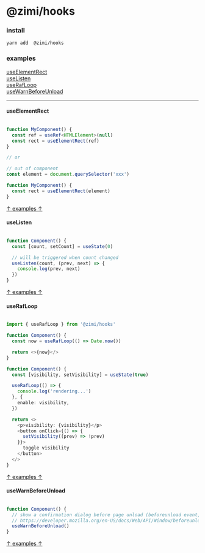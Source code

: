# @zimi/hooks

### install
```
yarn add  @zimi/hooks
```

### examples

[useElementRect](#useElementRect)    
[useListen](#useListen)    
[useRafLoop](#useRafLoop)    
[useWarnBeforeUnload](#useWarnBeforeUnload)    

---

#### useElementRect
``` typescript

function MyComponent() {
  const ref = useRef<HTMLElement>(null)
  const rect = useElementRect(ref)
}

// or

// out of component
const element = document.querySelector('xxx')

function MyComponent() {
  const rect = useElementRect(element)
}

```
[↑ examples ↑](#examples)

#### useListen
``` typescript

function Component() {
  const [count, setCount] = useState(0)

  // will be triggered when count changed
  useListen(count, (prev, next) => {
    console.log(prev, next)
  })
}

```
[↑ examples ↑](#examples)

#### useRafLoop

``` typescript react

import { useRafLoop } from '@zimi/hooks'

function Component() {
  const now = useRafLoop(() => Date.now())

  return <>{now}</>
}

function Component() {
  const [visibility, setVisibility] = useState(true)

  useRafLoop(() => {
    console.log('rendering...')
  }, {
    enable: visibility,
  })

  return <>
    <p>visibility: {visibility}</p>
    <button onClick={() => {
      setVisibility((prev) => !prev)
    }}>
      toggle visibility
    </button>
  </>
}

```
[↑ examples ↑](#examples)

#### useWarnBeforeUnload

``` typescript

function Component() {
  // show a confirmation dialog before page unload (beforeunload event, NOT component unload)
  // https://developer.mozilla.org/en-US/docs/Web/API/Window/beforeunload_event
  useWarnBeforeUnload()
}

```
[↑ examples ↑](#examples)
